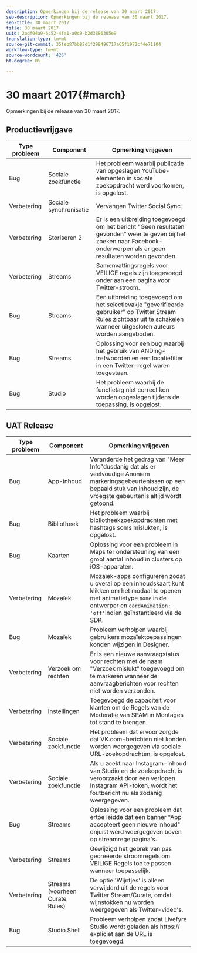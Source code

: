 ```yaml
---
description: Opmerkingen bij de release van 30 maart 2017.
seo-description: Opmerkingen bij de release van 30 maart 2017.
seo-title: 30 maart 2017
title: 30 maart 2017
uuid: 2adf04a9-6c52-4fa1-a0c9-b2d3886305e9
translation-type: tm+mt
source-git-commit: 35feb87bb82d1f298496717a65f1972cf4e71104
workflow-type: tm+mt
source-wordcount: '426'
ht-degree: 0%

---
```



# 30 maart 2017{#march}

Opmerkingen bij de release van 30 maart 2017.

## Productievrijgave

| Type probleem | Component | Opmerking vrijgeven |
|---|---|---|
| Bug | Sociale zoekfunctie | Het probleem waarbij publicatie van opgeslagen YouTube-elementen in sociale zoekopdracht werd voorkomen, is opgelost. |
| Verbetering | Sociale synchronisatie | Vervangen Twitter Social Sync. |
| Verbetering | Storiseren 2 | Er is een uitbreiding toegevoegd om het bericht &quot;Geen resultaten gevonden&quot; weer te geven bij het zoeken naar Facebook-onderwerpen als er geen resultaten worden gevonden. |
| Verbetering | Streams | Samenvattingsregels voor VEILIGE regels zijn toegevoegd onder aan een pagina voor Twitter-stroom. |
| Bug | Streams | Een uitbreiding toegevoegd om het selectievakje &quot;geverifieerde gebruiker&quot; op Twitter Stream Rules zichtbaar uit te schakelen wanneer uitgesloten auteurs worden aangeboden. |
| Bug | Streams | Oplossing voor een bug waarbij het gebruik van ANDing-trefwoorden en een locatiefilter in een Twitter-regel waren toegestaan. |
| Bug | Studio | Het probleem waarbij de functietag niet correct kon worden opgeslagen tijdens de toepassing, is opgelost. |

## UAT Release

| Type probleem | Component | Opmerking vrijgeven |
|---|---|---|
| Bug | App-inhoud | Veranderde het gedrag van &quot;Meer Info&quot;dusdanig dat als er veelvoudige Anoniem markeringsgebeurtenissen op een bepaald stuk van inhoud zijn, de vroegste gebeurtenis altijd wordt getoond. |
| Bug | Bibliotheek | Het probleem waarbij bibliotheekzoekopdrachten met hashtags soms mislukten, is opgelost. |
| Bug | Kaarten | Oplossing voor een probleem in Maps ter ondersteuning van een groot aantal inhoud in clusters op iOS-apparaten. |
| Verbetering | Mozaïek | Mozaïek-apps configureren zodat u overal op een inhoudskaart kunt klikken om het modaal te openen met animatietype `none` in de ontwerper en `cardAnimation: 'off'`indien geïnstantieerd via de SDK. |
| Bug | Mozaïek | Probleem verholpen waarbij gebruikers mozaïektoepassingen konden wijzigen in Designer. |
| Verbetering | Verzoek om rechten | Er is een nieuwe aanvraagstatus voor rechten met de naam &quot;Verzoek mislukt&quot; toegevoegd om te markeren wanneer de aanvraagberichten voor rechten niet worden verzonden. |
| Verbetering | Instellingen | Toegevoegd de capaciteit voor klanten om de Regels van de Moderatie van SPAM in Montages tot stand te brengen. |
| Verbetering | Sociale zoekfunctie | Het probleem dat ervoor zorgde dat VK.com-berichten niet konden worden weergegeven via sociale URL-zoekopdrachten, is opgelost. |
| Verbetering | Sociale zoekfunctie | Als u zoekt naar Instagram-inhoud van Studio en de zoekopdracht is veroorzaakt door een verlopen Instagram API-token, wordt het foutbericht nu als zodanig weergegeven. |
| Bug | Streams | Oplossing voor een probleem dat ertoe leidde dat een banner &quot;App accepteert geen nieuwe inhoud&quot; onjuist werd weergegeven boven op streamregelpagina&#39;s. |
| Verbetering | Streams | Gewijzigd het gebrek van pas gecreëerde stroomregels om VEILIGE Regels toe te passen wanneer toepasselijk. |
| Verbetering | Streams (voorheen Curate Rules) | De optie &#39;Wijntjes&#39; is alleen verwijderd uit de regels voor Twitter Stream/Curate, omdat wijnstokken nu worden weergegeven als Twitter-video&#39;s. |
| Bug | Studio Shell | Probleem verholpen zodat Livefyre Studio wordt geladen als https:// expliciet aan de URL is toegevoegd. |

